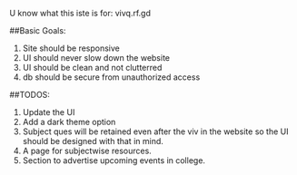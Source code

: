 U know what this iste is for: vivq.rf.gd

##Basic Goals:
 1. Site should be responsive
 2. UI should never slow down the website
 3. UI should be clean and not clutterred
 4. db should be secure from unauthorized access
 
 ##TODOS:
  1. Update the UI
  2. Add a dark theme option
  3. Subject ques will be retained even after the viv in the website so the UI should be designed with that in mind.
  4. A page for subjectwise resources.
  5. Section to advertise upcoming events in college.
  

